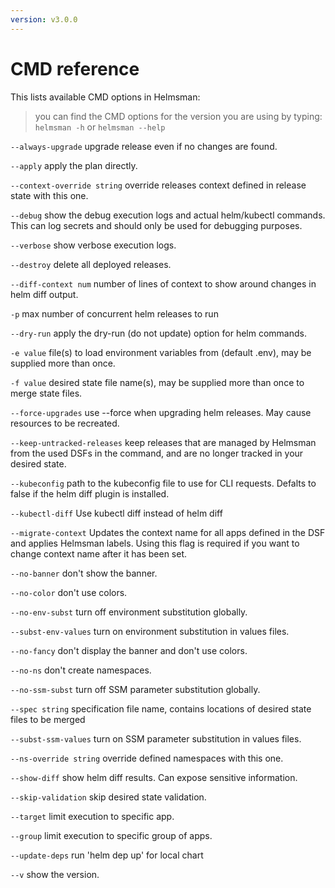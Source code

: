 ```yaml
---
version: v3.0.0
---
```


# CMD reference

This lists available CMD options in Helmsman:

> you can find the CMD options for the version you are using by typing: `helmsman -h` or `helmsman --help`

  `--always-upgrade`
        upgrade release even if no changes are found.

  `--apply`
        apply the plan directly.

  `--context-override string`
        override releases context defined in release state with this one.

  `--debug`
        show the debug execution logs and actual helm/kubectl commands. This can log secrets and should only be used for debugging purposes.

  `--verbose`
        show verbose execution logs.

  `--destroy`
        delete all deployed releases.

  `--diff-context num`
        number of lines of context to show around changes in helm diff output.

  `-p`
        max number of concurrent helm releases to run

  `--dry-run`
        apply the dry-run (do not update) option for helm commands.

  `-e value`
        file(s) to load environment variables from (default .env), may be supplied more than once.

  `-f value`
        desired state file name(s), may be supplied more than once to merge state files.

  `--force-upgrades`
        use --force when upgrading helm releases. May cause resources to be recreated.

  `--keep-untracked-releases`
        keep releases that are managed by Helmsman from the used DSFs in the command, and are no longer tracked in your desired state.

  `--kubeconfig`
        path to the kubeconfig file to use for CLI requests. Defalts to false if the helm diff plugin is installed.

   `--kubectl-diff`
        Use kubectl diff instead of helm diff

  `--migrate-context`
        Updates the context name for all apps defined in the DSF and applies Helmsman labels. Using this flag is required if you want to change context name after it has been set.

  `--no-banner`
        don't show the banner.

  `--no-color`
        don't use colors.

  `--no-env-subst`
        turn off environment substitution globally.

  `--subst-env-values`
        turn on environment substitution in values files.

  `--no-fancy`
        don't display the banner and don't use colors.

  `--no-ns`
        don't create namespaces.

  `--no-ssm-subst`
        turn off SSM parameter substitution globally.

  `--spec string`
        specification file name, contains locations of desired state files to be merged

  `--subst-ssm-values`
        turn on SSM parameter substitution in values files.

  `--ns-override string`
        override defined namespaces with this one.

  `--show-diff`
        show helm diff results. Can expose sensitive information.

  `--skip-validation`
        skip desired state validation.

  `--target`
        limit execution to specific app.

  `--group`
        limit execution to specific group of apps.

  `--update-deps`
        run 'helm dep up' for local chart

  `--v`    show the version.
